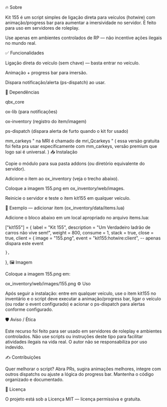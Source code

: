 🔥 Sobre

Kit 155 é um script simples de ligação direta para veículos (hotwire) com animação/progress bar para aumentar a imersividade no servidor. É feito para uso em servidores de roleplay.

Use apenas em ambientes controlados de RP — não incentive ações ilegais no mundo real.

✅ Funcionalidades

Ligação direta do veículo (sem chave) — basta entrar no veículo.

Animação + progress bar para imersão.

Dispara notificação/alerta (ps-dispatch) ao usar.

🧩 Dependências

qbx_core

ox-lib (para notificações)

ox-inventory (registro do item/imagem)

ps-dispatch (dispara alerta de furto quando o kit for usado)

mm_carkeys " na MRI é chamado de mri_Qcarkeys "  ( essa versão gratuita foi feita pra usar especificamente com mm_carkeys, versão premium que logo sai é universal. )
📥 Instalação

Copie o módulo para sua pasta addons (ou diretório equivalente do servidor).

Adicione o item ao ox_inventory (veja o trecho abaixo).

Coloque a imagem 155.png em ox_inventory/web/images.

Reinicie o servidor e teste o item kit155 em qualquer veículo.

📄 Exemplo — adicionar item (ox_inventory/data/items.lua)

Adicione o bloco abaixo em um local apropriado no arquivo items.lua:

["kit155"] = {
    label       = "Kit 155",
    description = "Um Verdadeiro ladrão de carros não vive sem!",
    weight      = 800,
    consume     = 1,
    stack       = true,
    close       = true,
    client = {
        image = "155.png",
        event = "kit155:hotwire:client",   -- apenas dispara este event

    },
},
🖼️ Imagem

Coloque a imagem 155.png em:

ox_inventory/web/images/155.png
⚙️ Uso

Após seguir a instalação: entre em qualquer veículo, use o item kit155 no inventário e o script deve executar a animação/progress bar, ligar o veículo (ou rodar o event configurado) e acionar o ps-dispatch para alertas conforme configurado.

🛡️ Aviso / Ética

Este recurso foi feito para ser usado em servidores de roleplay e ambientes controlados. Não use scripts ou instruções deste tipo para facilitar atividades ilegais na vida real. O autor não se responsabiliza por uso indevido.

✍️ Contribuições

Quer melhorar o script? Abra PRs, sugira animações melhores, integre com outros dispatchs ou ajuste a lógica do progress bar. Mantenha o código organizado e documentado.



📜 Licença

O projeto está sob a Licença MIT — licença permissiva e gratuita.
